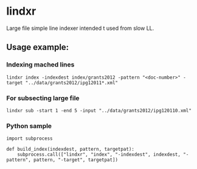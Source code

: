 # lindxr
Large file simple line indexer intended t used from slow LL.


## Usage example:

### Indexing mached lines

```
lindxr index -indexdest index/grants2012 -pattern "<doc-number>" -target "../data/grants2012/ipg12011*.xml"
```

### For subsecting large file

```
lindxr sub -start 1 -end 5 -input "../data/grants2012/ipg120110.xml"
```

### Python sample

```
import subprocess

def build_index(indexdest, pattern, targetpat):
    subprocess.call(["lindxr", "index", "-indexdest", indexdest, "-pattern", pattern, "-target", targetpat])
```

